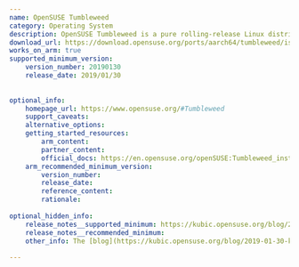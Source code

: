 ```yaml
---
name: OpenSUSE Tumbleweed
category: Operating System
description: OpenSUSE Tumbleweed is a pure rolling-release Linux distribution that provides the latest stable versions of all software packages. Built from openSUSE’s Factory codebase, it delivers frequent, tested updates ideal for users and developers who want cutting-edge tools on a stable, reliable system.
download_url: https://download.opensuse.org/ports/aarch64/tumbleweed/iso/
works_on_arm: true
supported_minimum_version:
    version_number: 20190130
    release_date: 2019/01/30
 
 
optional_info:
    homepage_url: https://www.opensuse.org/#Tumbleweed
    support_caveats:
    alternative_options:
    getting_started_resources:
        arm_content:
        partner_content:
        official_docs: https://en.opensuse.org/openSUSE:Tumbleweed_installation
    arm_recommended_minimum_version:
        version_number:
        release_date:
        reference_content:
        rationale:
 
optional_hidden_info:
    release_notes__supported_minimum: https://kubic.opensuse.org/blog/2019-01-30-kubiconaarch64/
    release_notes__recommended_minimum:
    other_info: The [blog](https://kubic.opensuse.org/blog/2019-01-30-kubiconaarch64/) confirms that kubic, a flavor of tumbleweed, share same release pattern as tumbleweed. It also explicitly states that openSUSE Tumbleweed officially supports AArch64 as of that date, marking a shift from best-effort builds to fully tested and officially released ARM64 snapshots.
 
---
```

